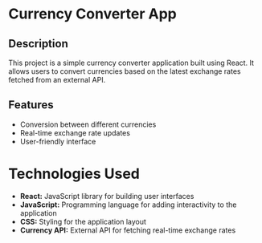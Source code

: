 # Currency Converter App

## Description

This project is a simple currency converter application built using React. It allows users to convert currencies based on the latest exchange rates fetched from an external API.

## Features

- Conversion between different currencies
- Real-time exchange rate updates
- User-friendly interface

# Technologies Used

- **React:** JavaScript library for building user interfaces
- **JavaScript:** Programming language for adding interactivity to the application
- **CSS:** Styling for the application layout
- **Currency API:** External API for fetching real-time exchange rates
